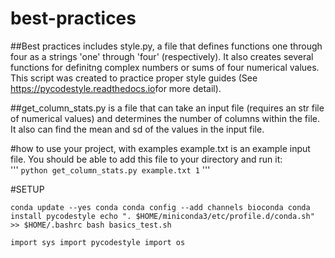 # best-practices
##Best practices includes style.py, a file that defines functions one through four as a strings 'one' through 'four' (respectively). It also creates several functions for definitng complex numbers or sums of four numerical values. This script was created to practice proper style guides (See  ​https://pycodestyle.readthedocs.io​ for more detail).

##get_column_stats.py is a file that can take an input file (requires an str file of numerical values) and determines the number of columns within the file. It also can find the mean and sd of the values in the input file.



#how to use your project, with examples
example.txt is an example input file. You should be able to add this file to your directory and run it:  
'''
`python get_column_stats.py example.txt 1`
'''

#SETUP

`conda update --yes conda
conda config --add channels bioconda
conda install pycodestyle
echo ". $HOME/miniconda3/etc/profile.d/conda.sh" >> $HOME/.bashrc
bash basics_test.sh`


`import sys
import pycodestyle
import os`
